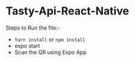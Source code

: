 # Tasty-Api-React-Native
Steps to Run the file:-
 - `Yarn install` or `npm install`
 - expo start
 - Scan the QR using Expo App 
